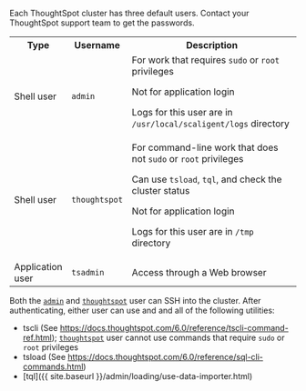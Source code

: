 Each ThoughtSpot cluster has three default users. Contact your ThoughtSpot support team to get
the passwords.

<table>
<colgroup>
  <col width="15%">
  <col width="15%">
    <col width="70%">
</colgroup>
  <tr>
    <th>Type</th>
    <th>Username</th>
    <th>Description</th>
  </tr>
  <tr>
    <td>Shell user</td>
    <td id="admin"><code>admin</code></td>
    <td>For work that requires <code>sudo</code> or <code>root</code> privileges
        <p>Not for application login</p>
        <p>Logs for this user are in <code>/usr/local/scaligent/logs</code> directory</p></td>
  </tr>
  <tr>
    <td>Shell user</td>
    <td id="thoughtspot"><code>thoughtspot</code></td>
    <td>For command-line work that does not <code>sudo</code> or <code>root</code> privileges
        <p>Can use <code>tsload</code>, <code>tql</code>, and check the cluster status</p>
        <p>Not for application login</p>
        <p>Logs for this user are in <code>/tmp</code> directory</p></td>
  </tr>
  <tr>
    <td>Application user</td>
    <td id="tsadmin"><code>tsadmin</code></td>
    <td>Access through a Web browser</td>
  </tr>
</table>

Both the [`admin`](#admin) and [`thoughtspot`](#thoughtspot) user can SSH into the cluster. After
authenticating, either user can use and and all of the following utilities:

* tscli (See https://docs.thoughtspot.com/6.0/reference/tscli-command-ref.html); [`thoughtspot`](#thoughtspot) user cannot use commands that require
`sudo` or `root` privileges
* tsload (See https://docs.thoughtspot.com/6.0/reference/sql-cli-commands.html)
* [tql]({{ site.baseurl }}/admin/loading/use-data-importer.html)
